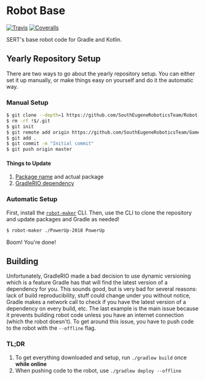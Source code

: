 # Robot Base

[![Travis][travis-img]][travis-url]
[![Coveralls][coveralls-img]][coveralls-url]

SERT's base robot code for Gradle and Kotlin.

## Yearly Repository Setup

There are two ways to go about the yearly repository setup. You can either set it up manually, or
make things easy on yourself and do it the automatic way.

### Manual Setup

```bash
$ git clone --depth=1 https://github.com/SouthEugeneRoboticsTeam/Robot-Base.git GameName-Year
$ rm -rf !$/.git
$ git init
$ git remote add origin https://github.com/SouthEugeneRoboticsTeam/GameName-Year.git
$ git add .
$ git commit -m "Initial commit"
$ git push origin master
```

#### Things to Update

1. [Package name](https://github.com/SouthEugeneRoboticsTeam/Robot-Base/blob/master/build.gradle#L41) and actual package
1. [GradleRIO dependency](https://github.com/SouthEugeneRoboticsTeam/Robot-Base/blob/master/build.gradle#L13)

### Automatic Setup

First, install the [`robot-maker`](https://github.com/SouthEugeneRoboticsTeam/robot-maker) CLI.
Then, use the CLI to clone the repository and update packages and Gradle as needed!

```bash
$ robot-maker ./PowerUp-2018 PowerUp
```

Boom! You're done!

## Building

Unfortunately, GradleRIO made a bad decision to use dynamic versioning which is a feature Gradle has
that will find the latest version of a dependency for you. This sounds good, but is very bad for
several reasons: lack of build reproducibility, stuff could change under you without notice, Gradle
makes a network call to check if you have the latest version of a dependency on every build, etc.
The last example is the main issue because it prevents building robot code unless you have an
internet connection (which the robot doesn't). To get around this issue, you have to push code to
the robot with the `--offline` flag.

### TL;DR

1. To get everything downloaded and setup, run `./gradlew build` once **while online**
2. When pushing code to the robot, use `./gradlew deploy --offline`

[travis-img]: https://img.shields.io/travis/SouthEugeneRoboticsTeam/Robot-Base.svg?style=flat-square
[travis-url]: https://travis-ci.org/SouthEugeneRoboticsTeam/Robot-Base
[coveralls-img]: https://img.shields.io/coveralls/SouthEugeneRoboticsTeam/Robot-Base.svg?style=flat-square
[coveralls-url]: https://coveralls.io/github/SouthEugeneRoboticsTeam/Robot-Base
